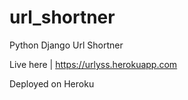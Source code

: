 # url_shortner
Python Django Url Shortner

Live here |  https://urlyss.herokuapp.com

Deployed on Heroku
